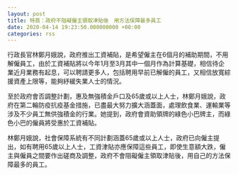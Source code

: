 ```yaml
---
layout: post
title: 特首：政府不阻礙僱主領取津貼後　用方法保障最多員工
date: 2020-04-14 19:23:50.000000000 +08:00
categories: rss
---
```


行政長官林鄭月娥說，政府推出工資補貼，是希望僱主在6個月的補助期間，不用解僱員工，由於工資補貼將以今年1月至3月其中一個月作為計算基礎，相信待企業近月業務有起息，可以聘請更多人，包括聘用早前已解僱的員工，又相信放寬綜援資產上限等，能夠紓緩失業人士的情況。

至於政府會否調整計劃，惠及無強積金戶口及65歲或以上人士，林鄭月娥說，政府在第二輪防疫抗疫基金措施，已盡最大努力擴大涵蓋面，處理飲食業、運輸業等涉及不少員工無供強積金的行業。她提到，政府會資助領牌的綠色小巴牌主，而綠色小巴的僱員將受惠於工資補貼。

林鄭月娥說，社會保障系統有不同計劃涵蓋65歲或以上人士，政府已向僱主提出，如有聘用65歲以上人士，工資津貼亦應保障這些員工，即使生意額大跌，僱主與僱員之間要作出磋商及調整，政府不會阻礙僱主領取津貼後，用自己的方法保障最多的員工。
